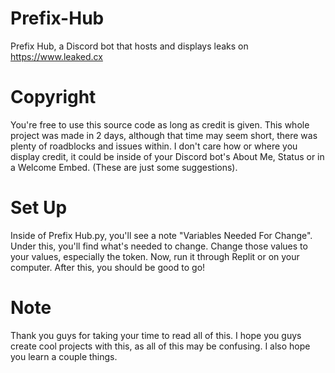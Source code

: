 # Prefix-Hub
Prefix Hub, a Discord bot that hosts and displays leaks on https://www.leaked.cx

# Copyright
You're free to use this source code as long as credit is given. This whole project was made in 2 days, although that time may seem short, there was plenty of roadblocks and issues within. I don't care how or where you display credit, it could be inside of your Discord bot's About Me, Status or in a Welcome Embed. (These are just some suggestions).

# Set Up
Inside of Prefix Hub.py, you'll see a note "Variables Needed For Change". Under this, you'll find what's needed to change. Change those values to your values, especially the token. Now, run it through Replit or on your computer. After this, you should be good to go!

# Note
Thank you guys for taking your time to read all of this. I hope you guys create cool projects with this, as all of this may be confusing. I also hope you learn a couple things.
